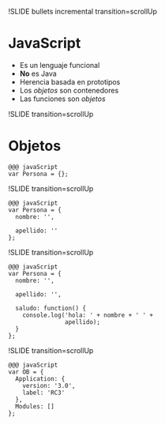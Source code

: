 !SLIDE bullets incremental transition=scrollUp
# JavaScript #
* Es un lenguaje funcional
* __No__ es Java
* Herencia basada en prototipos
* Los _objetos_ son contenedores
* Las funciones son _objetos_

!SLIDE transition=scrollUp

# Objetos #

    @@@ javaScript
    var Persona = {};

!SLIDE transition=scrollUp

    @@@ javaScript
    var Persona = {
      nombre: '',
    
      apellido: ''
    };


!SLIDE transition=scrollUp

    @@@ javaScript
    var Persona = {
      nombre: '',
    
      apellido: '',

      saludo: function() {
        console.log('hola: ' + nombre + ' ' + 
                    apellido);
      }
    };


!SLIDE transition=scrollUp

    @@@ javaScript
    var OB = {
      Application: {
        version: '3.0',
        label: 'RC3'
      },
      Modules: []
    };

